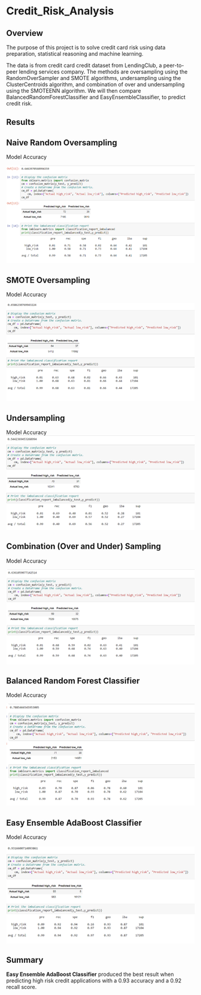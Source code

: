 # Credit_Risk_Analysis

## Overview

The purpose of this project is to solve credit card risk using data preparation, statistical reasoning and machine learning.

The data is from credit card credit dataset from LendingClub, a peer-to-peer lending services company.
The methods are oversampling using the RandomOverSampler and SMOTE algorithms, undersampling using the ClusterCentroids algorithm, and combination of over and undersampling using the SMOTEENN algorithm. 
We will then compare BalancedRandomForestClassifier and EasyEnsembleClassifier, to predict credit risk. 


## Results

## Naive Random Oversampling

Model Accuracy 

!["images/01_NaiveRandom2.png"](https://github.com/Williamj83/Credit_Risk_Analysis/blob/main/Naive_Random.png)


## SMOTE Oversampling

Model Accuracy 

!["images/02_SMOTE2.png"](https://github.com/Williamj83/Credit_Risk_Analysis/blob/main/Smote.png)


## Undersampling

Model Accuracy 
!["images/03_UnderSamp2.png"](https://github.com/Williamj83/Credit_Risk_Analysis/blob/main/Undersampling.png)


## Combination (Over and Under) Sampling

Model Accuracy 

!["images/04_Combi2.png"](https://github.com/Williamj83/Credit_Risk_Analysis/blob/main/Combination.png)


## Balanced Random Forest Classifier

Model Accuracy 

!["images/05_RandomForest2.png"](https://github.com/Williamj83/Credit_Risk_Analysis/blob/main/Balanced_random.png)


## Easy Ensemble AdaBoost Classifier

Model Accuracy 

!["images/06_AdaBoost2.png"](https://github.com/Williamj83/Credit_Risk_Analysis/blob/main/easy_ensemble.png)


## Summary

**Easy Ensemble AdaBoost Classifier** produced the best result when predicting high risk credit applications with a 0.93 accuracy and a 0.92 recall score.
